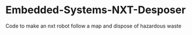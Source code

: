 # Embedded-Systems-NXT-Desposer
Code to make an nxt robot follow a map and dispose of hazardous waste
